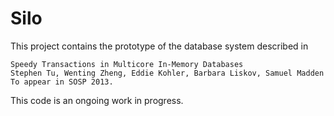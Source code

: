 Silo
=====

This project contains the prototype of the database system described in 

    Speedy Transactions in Multicore In-Memory Databases 
    Stephen Tu, Wenting Zheng, Eddie Kohler, Barbara Liskov, Samuel Madden 
    To appear in SOSP 2013. 

This code is an ongoing work in progress.
